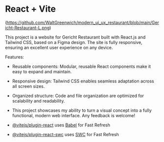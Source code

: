 # React + Vite

(https://github.com/WaltGreenwich/modern_ui_ux_restaurant/blob/main/Gericht-Restaurant-L.png)

This project is a website for Gericht Restaurant built with React.js and Tailwind CSS, based on a Figma design. 
The site is fully responsive, ensuring an excellent user experience on any device.

Features:

- Reusable components: Modular, reusable React components make it easy to expand and maintain.
- Responsive design: Tailwind CSS enables seamless adaptation across all screen sizes.
- Organized structure: Code and file organization are optimized for scalability and readability.
- This project showcases my ability to turn a visual concept into a fully functional, modern web interface. Any feedback is welcome!

- [@vitejs/plugin-react](https://github.com/vitejs/vite-plugin-react/blob/main/packages/plugin-react/README.md) uses [Babel](https://babeljs.io/) for Fast Refresh
- [@vitejs/plugin-react-swc](https://github.com/vitejs/vite-plugin-react-swc) uses [SWC](https://swc.rs/) for Fast Refresh
